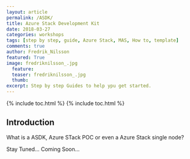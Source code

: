 ```yaml
---
layout: article
permalink: /ASDK/
title: Azure Stack Development Kit
date: 2018-03-27
categories: workshops
tags: [step by step, guide, Azure Stack, MAS, How to, template]
comments: true
author: Fredrik_Nilsson
featured: True
image: fredriknilsson_.jpg
  feature: 
  teaser: fredriknilsson_.jpg
  thumb: 
excerpt: Step by step Guides to help ypu get started.
---
```

{% include toc.html %}
{% include toc.html %}

## Introduction

What is a ASDK, Azure STack POC or even a Azure Stack single node?  

Stay Tuned... Coming Soon...
